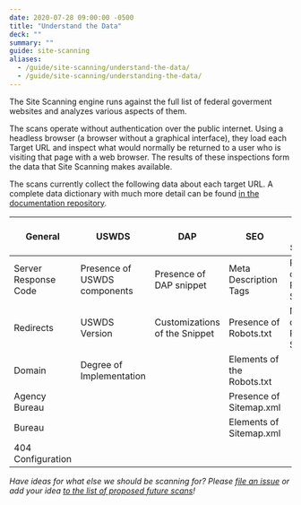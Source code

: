 ```yaml
---
date: 2020-07-28 09:00:00 -0500
title: "Understand the Data"
deck: ""
summary: ""
guide: site-scanning
aliases:
  - /guide/site-scanning/understand-the-data/
  - /guide/site-scanning/understanding-the-data/
---
```


The Site Scanning engine runs against the full list of federal goverment websites and analyzes various aspects of them.  

The scans operate without authentication over the public internet. Using a headless browser (a browser without a graphical interface), they load each Target URL and inspect what would normally be returned to a user who is visiting that page with a web browser.  The results of these inspections form the data that Site Scanning makes available. 

The scans currently collect the following data about each target URL.  A complete data dictionary with much more detail can be found [in the documentation repository](https://github.com/GSA/site-scanning-documentation/blob/main/data/Site_Scanning_Data_Dictionary.csv).


| General  |  USWDS | DAP  | SEO  | Third Party Services  |
|---|---|---|---|---|
| Server Response Code  | Presence of USWDS components  | Presence of DAP snippet | Meta Description Tags  | Presence of Third Party Services  |
| Redirects  |  USWDS Version | Customizations of the Snippet  | Presence of Robots.txt  | Number of Third Party Services   |
| Domain  |  Degree of Implementation |   |  Elements of the Robots.txt |   |
|  Agency Bureau |   |   | Presence of Sitemap.xml  |   |
| Bureau  |   |   | Elements of Sitemap.xml  |   |
|  404 Configuration |   |   |   |   |

  
_Have ideas for what else we should be scanning for? Please [file an issue](https://github.com/gsa/site-scanning/issues) or add your idea [to the list of proposed future scans](https://github.com/GSA/site-scanning-documentation/blob/main/pages/candidate-scans.md)!_

